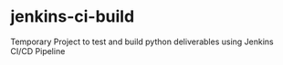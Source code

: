 # jenkins-ci-build
Temporary Project to test and build python deliverables using Jenkins CI/CD Pipeline

